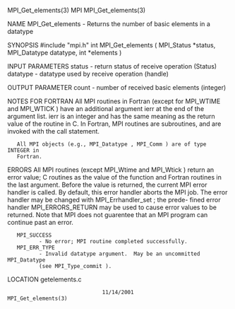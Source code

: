 MPI_Get_elements(3)                   MPI                  MPI_Get_elements(3)



NAME
       MPI_Get_elements -  Returns the number of basic elements in a datatype

SYNOPSIS
       #include "mpi.h"
       int MPI_Get_elements ( MPI_Status *status, MPI_Datatype datatype,
                             int *elements )

INPUT PARAMETERS
       status - return status of receive operation (Status)
       datatype
              - datatype used by receive operation (handle)


OUTPUT PARAMETER
       count  - number of received basic elements (integer)


NOTES FOR FORTRAN
       All  MPI routines in Fortran (except for MPI_WTIME and MPI_WTICK ) have
       an additional argument ierr at the end of the argument list.   ierr  is
       an  integer and has the same meaning as the return value of the routine
       in C.  In Fortran, MPI routines are subroutines, and are  invoked  with
       the call statement.

       All MPI objects (e.g., MPI_Datatype , MPI_Comm ) are of type INTEGER in
       Fortran.


ERRORS
       All MPI routines (except MPI_Wtime and  MPI_Wtick  )  return  an  error
       value;  C routines as the value of the function and Fortran routines in
       the last argument.  Before the value is returned, the current MPI error
       handler  is called.  By default, this error handler aborts the MPI job.
       The error handler may be changed with MPI_Errhandler_set ;  the  prede-
       fined error handler MPI_ERRORS_RETURN may be used to cause error values
       to be returned.  Note that MPI does not guarentee that an  MPI  program
       can continue past an error.

       MPI_SUCCESS
              - No error; MPI routine completed successfully.
       MPI_ERR_TYPE
              - Invalid datatype argument.  May be an uncommitted MPI_Datatype
              (see MPI_Type_commit ).


LOCATION
       getelements.c



                                  11/14/2001               MPI_Get_elements(3)
